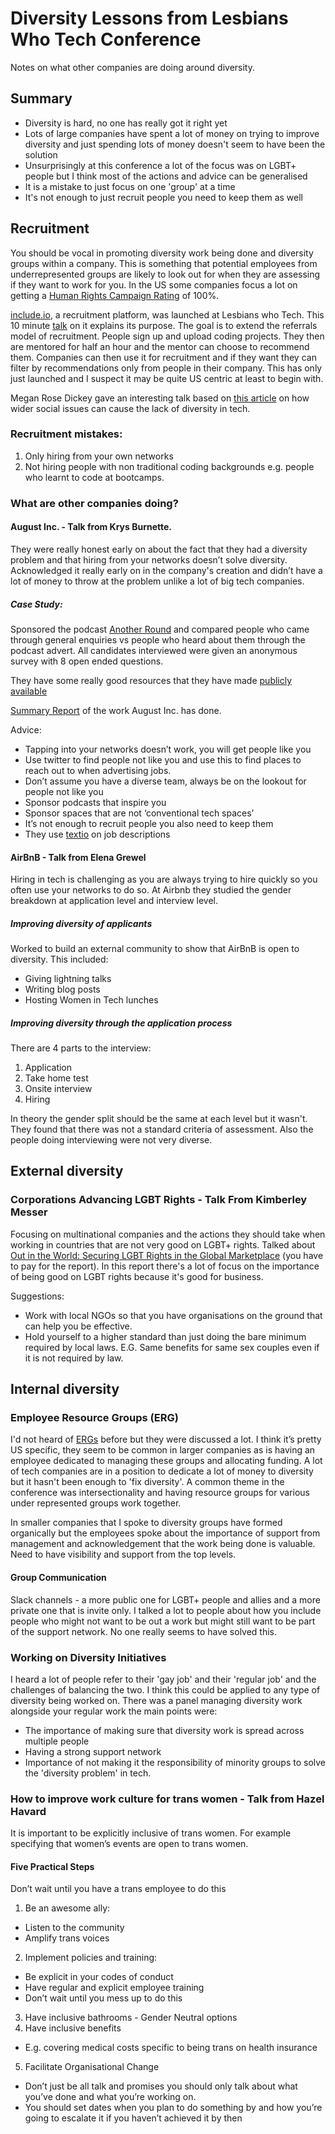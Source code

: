 # Diversity Lessons from Lesbians Who Tech Conference

Notes on what other companies are doing around diversity.

## Summary
* Diversity is hard, no one has really got it right yet
* Lots of large companies have spent a lot of money on trying to improve diversity and just spending lots of money doesn't seem to have been the solution
* Unsurprisingly at this conference a lot of the focus was on LGBT+ people but I think most of the actions and advice can be generalised
* It is a mistake to just focus on one 'group' at a time
* It's not enough to just recruit people you need to keep them as well

## Recruitment

You should be vocal in promoting diversity work being done and diversity groups within a company. This is something that potential employees from underrepresented groups are likely to look out for when they are assessing if they want to work for you. In the US some companies focus a lot on getting a [Human Rights Campaign Rating](http://assets.hrc.org//files/assets/resources/CEI-2017-FinalReport.pdf?_ga=1.120420296.1514129384.1488043663) of 100%.

[include.io](https://include.io/), a recruitment platform, was launched at Lesbians who Tech. This 10 minute [talk](https://www.youtube.com/watch?v=vcAbPYwwoio) on it explains its purpose. The goal is to extend the referrals model of recruitment. People sign up and upload coding projects. They then are mentored for half an hour and the mentor can choose to recommend them. Companies can then use it for recruitment and if they want they can filter by recommendations only from people in their company. This has only just launched and I suspect it may be quite US centric at least to begin with.

Megan Rose Dickey gave an interesting talk based on [this article](https://techcrunch.com/2016/07/31/the-other-pipeline/) on how wider social issues can cause the lack of diversity in tech.

### Recruitment mistakes:

1. Only hiring from your own networks
2. Not hiring people with non traditional coding backgrounds e.g. people who learnt to code at bootcamps.

### What are other companies doing?

#### August Inc. - Talk from Krys Burnette.

They were really honest early on about the fact that they had a diversity problem and that hiring from your networks doesn’t solve diversity. Acknowledged it really early on in the company's creation and didn’t have a lot of money to throw at the problem unlike a lot of big tech companies.

##### Case Study:
Sponsored the podcast [Another Round](http://www.wnyc.org/shows/another-round) and compared people who came through general enquiries vs people who heard about them through the podcast advert. All candidates interviewed were given an anonymous survey with 8 open ended questions.

They have some really good resources that they have made [publicly available](http://public.aug.co/drive)

[Summary Report](https://docs.google.com/document/d/1slZdoTYi8dHV5EU84aorV9AaA_xxrVq8QGzNdhkWXo4/) of the work August Inc. has done.

Advice:
* Tapping into your networks doesn’t work, you will get people like you
* Use twitter to find people not like you and use this to find places to reach out to when advertising jobs.
* Don’t assume you have a diverse team, always be on the lookout for people not like you
* Sponsor podcasts that inspire you
* Sponsor spaces that are not ‘conventional tech spaces’
* It’s not enough to recruit people you also need to keep them
* They use [textio](https://textio.com/) on job descriptions

#### AirBnB - Talk from Elena Grewel
Hiring in tech is challenging as you are always trying to hire quickly so you often use your networks to do so. At Airbnb they studied the gender breakdown at application level and interview level.

##### Improving diversity of applicants
Worked to build an external community to show that AirBnB is open to diversity. This included:
* Giving lightning talks
* Writing blog posts
* Hosting Women in Tech lunches

##### Improving diversity through the application process

There are 4 parts to the interview:

1. Application
2. Take home test
3. Onsite interview
4. Hiring

In theory the gender split should be the same at each level but it wasn't. They found that there was not a standard criteria of assessment. Also the people doing interviewing were not very diverse.

## External diversity
### Corporations Advancing LGBT Rights - Talk From Kimberley Messer

Focusing on multinational companies and the actions they should take when working in countries that are not very good on LGBT+ rights. Talked about [Out in the World: Securing LGBT Rights in the Global Marketplace](http://www.talentinnovation.org/publication.cfm?publication=1510) (you have to pay for the report). In this report there's a lot of focus on the importance of being good on LGBT rights because it's good for business.

Suggestions:

* Work with local NGOs so that you have organisations on the ground that can help you be effective.
* Hold yourself to a higher standard than just doing the bare minimum required by local laws. E.G. Same benefits for same sex couples even if it is not required by law.

## Internal diversity

### Employee Resource Groups (ERG)

I'd not heard of [ERGs](https://en.wikipedia.org/wiki/Employee_resource_groups) before but they were discussed a lot. I think it’s pretty US specific, they seem to be common in larger companies as is having an employee dedicated to managing these groups and allocating funding. A lot of tech companies are in a position to dedicate a lot of money to diversity but it hasn't been enough to 'fix diversity'. A common theme in the conference was intersectionality and having resource groups for various under represented groups work together.

In smaller companies that I spoke to diversity groups have formed organically but the employees spoke about the importance of support from management and acknowledgement that the work being done is valuable. Need to have visibility and support from the top levels.

#### Group Communication

Slack channels - a more public one for LGBT+ people and allies and a more private one that is invite only. I talked a lot to people about how you include people who might not want to be out a work but might still want to be part of the support network. No one really seems to have solved this.

### Working on Diversity Initiatives

I heard a lot of people refer to their 'gay job' and their 'regular job' and the challenges of balancing the two. I think this could be applied to any type of diversity being worked on. There was a panel managing diversity work alongside your regular work the main points were:

* The importance of making sure that diversity work is spread across multiple people
* Having a strong support network
* Importance of not making it the responsibility of minority groups to solve the 'diversity problem' in tech.

### How to improve work culture for trans women - Talk from Hazel Havard

It is important to be explicitly inclusive of trans women. For example specifying that women’s events are open to trans women.

#### Five Practical Steps
Don’t wait until you have a trans employee to do this
1. Be an awesome ally:
  * Listen to the community
  * Amplify trans voices
2. Implement policies and training:
  * Be explicit in your codes of conduct
  * Have regular and explicit employee training
  * Don’t wait until you mess up to do this
3. Have inclusive bathrooms - Gender Neutral options
4. Have inclusive benefits
  * E.g. covering medical costs specific to being trans on health insurance
5. Facilitate Organisational Change
  * Don’t just be all talk and promises you should only talk about what you’ve done and what you’re working on.
  * You should set dates when you plan to do something by and how you’re going to escalate it if you haven’t achieved it by then
